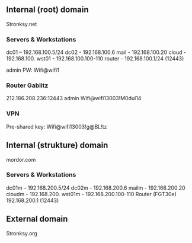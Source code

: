 ## Internal (root) domain
Stronksy.net
### Servers & Workstations 
dc01   –  192.168.100.5/24
dc02   -  192.168.100.6
mail   -  192.168.100.20
cloud  -  192.168.100. 
wst01  -  192.168.100.100-110
router -  192.168.100.1/24 (12443)

admin PW: Wifi@wifi1
### Router Gablitz
212.186.208.236:12443
admin
Wifi@wifi13003!M0dul14
### VPN
Pre-shared key: Wifi@wifi13003!g@BL!tz


## Internal (strukture) domain
mordor.com
### Servers & Workstations
dc01m   –  192.168.200.5/24
dc02m   -  192.168.200.6
mailm   -  192.168.200.20
cloudm  -  192.168.200.
wst01m  -  192.168.200.100-110
Router (FGT30e)	192.168.200.1 (12443)
## External domain
Stronksy.org 
